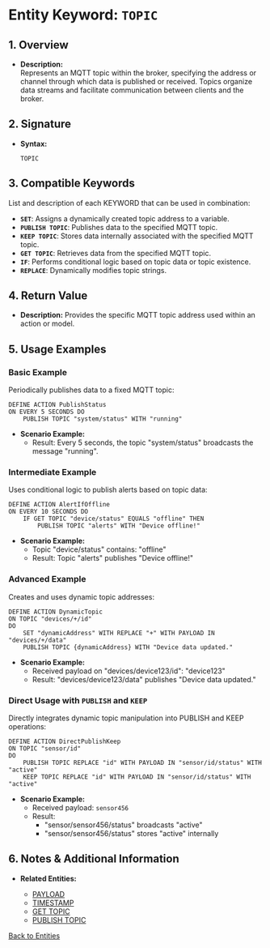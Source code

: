 # Entity Keyword: `TOPIC`

## 1. Overview
- **Description:**  
  Represents an MQTT topic within the broker, specifying the address or channel through which data is published or received. Topics organize data streams and facilitate communication between clients and the broker.

## 2. Signature
- **Syntax:**  
  ```lot
  TOPIC
  ```

## 3. Compatible Keywords
List and description of each KEYWORD that can be used in combination:
- **`SET`**: Assigns a dynamically created topic address to a variable.
- **`PUBLISH TOPIC`**: Publishes data to the specified MQTT topic.
- **`KEEP TOPIC`**: Stores data internally associated with the specified MQTT topic.
- **`GET TOPIC`**: Retrieves data from the specified MQTT topic.
- **`IF`**: Performs conditional logic based on topic data or topic existence.
- **`REPLACE`**: Dynamically modifies topic strings.

## 4. Return Value
- **Description:**
  Provides the specific MQTT topic address used within an action or model.

## 5. Usage Examples

### Basic Example
Periodically publishes data to a fixed MQTT topic:

```lot
DEFINE ACTION PublishStatus
ON EVERY 5 SECONDS DO
    PUBLISH TOPIC "system/status" WITH "running"
```
- **Scenario Example:**
  - Result: Every 5 seconds, the topic "system/status" broadcasts the message "running".

### Intermediate Example
Uses conditional logic to publish alerts based on topic data:

```lot
DEFINE ACTION AlertIfOffline
ON EVERY 10 SECONDS DO
    IF GET TOPIC "device/status" EQUALS "offline" THEN
        PUBLISH TOPIC "alerts" WITH "Device offline!"
```
- **Scenario Example:**
  - Topic "device/status" contains: "offline"
  - Result: Topic "alerts" publishes "Device offline!"

### Advanced Example
Creates and uses dynamic topic addresses:

```lot
DEFINE ACTION DynamicTopic
ON TOPIC "devices/+/id"
DO
    SET "dynamicAddress" WITH REPLACE "+" WITH PAYLOAD IN "devices/+/data"
    PUBLISH TOPIC {dynamicAddress} WITH "Device data updated."
```
- **Scenario Example:**
  - Received payload on "devices/device123/id": "device123"
  - Result: "devices/device123/data" publishes "Device data updated."

### Direct Usage with `PUBLISH` and `KEEP`
Directly integrates dynamic topic manipulation into PUBLISH and KEEP operations:

```lot
DEFINE ACTION DirectPublishKeep
ON TOPIC "sensor/id"
DO
    PUBLISH TOPIC REPLACE "id" WITH PAYLOAD IN "sensor/id/status" WITH "active"
    KEEP TOPIC REPLACE "id" WITH PAYLOAD IN "sensor/id/status" WITH "active"
```
- **Scenario Example:**
  - Received payload: `sensor456`
  - Result:
    - "sensor/sensor456/status" broadcasts "active"
    - "sensor/sensor456/status" stores "active" internally

## 6. Notes & Additional Information
- **Related Entities:**

  - [PAYLOAD](../PAYLOAD/PAYLOAD.md)
  - [TIMESTAMP](../TIMESTAMP/TIMESTAMP.md)
  - [GET TOPIC](../../Functional/GET%20TOPIC/GET%20TOPIC.md)  
  - [PUBLISH TOPIC](../../Functional/PUBLISH%20TOPIC/PUBLISH%20TOPIC.md)  

[Back to Entities](../Entities.md)

